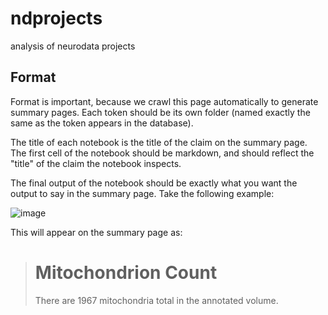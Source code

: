 # ndprojects
analysis of neurodata projects

## Format
Format is important, because we crawl this page automatically to generate summary pages. Each token should be its own folder (named exactly the same as the token appears in the database).

The title of each notebook is the title of the claim on the summary page. The first cell of the notebook should be markdown, and should reflect the "title" of the claim the notebook inspects.

The final output of the notebook should be exactly what you want the output to say in the summary page. Take the following example:

![image](https://cloud.githubusercontent.com/assets/693511/11901241/78c255ec-a578-11e5-8eba-3770279fffa3.png)

This will appear on the summary page as:

> # Mitochondrion Count
> There are 1967 mitochondria total in the annotated volume.
